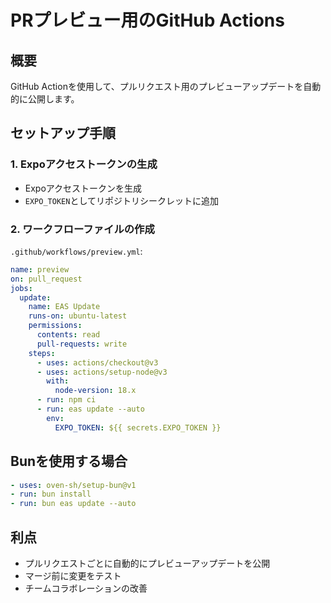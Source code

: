 # PRプレビュー用のGitHub Actions

## 概要

GitHub Actionを使用して、プルリクエスト用のプレビューアップデートを自動的に公開します。

## セットアップ手順

### 1. Expoアクセストークンの生成

- Expoアクセストークンを生成
- `EXPO_TOKEN`としてリポジトリシークレットに追加

### 2. ワークフローファイルの作成

`.github/workflows/preview.yml`:

```yaml
name: preview
on: pull_request
jobs:
  update:
    name: EAS Update
    runs-on: ubuntu-latest
    permissions:
      contents: read
      pull-requests: write
    steps:
      - uses: actions/checkout@v3
      - uses: actions/setup-node@v3
        with:
          node-version: 18.x
      - run: npm ci
      - run: eas update --auto
        env:
          EXPO_TOKEN: ${{ secrets.EXPO_TOKEN }}
```

## Bunを使用する場合

```yaml
- uses: oven-sh/setup-bun@v1
- run: bun install
- run: bun eas update --auto
```

## 利点

- プルリクエストごとに自動的にプレビューアップデートを公開
- マージ前に変更をテスト
- チームコラボレーションの改善
